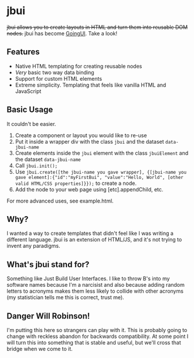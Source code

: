 <h1>jbui</h1>
<del>jbui allows you to create layouts in HTML and turn them into reusable DOM nodes.</del> jbui has become <a href = 'https://github.com/benergize/GoingUI'>GoingUI</a>. Take a look!

<h2>Features</h2>
<ul>
  <li>Native HTML templating for creating reusable nodes</li>
  <li><i>Very</i> basic two way data binding</li>
  <li>Support for custom HTML elements</li>
  <li>Extreme simplicity. Templating that feels like vanilla HTML and JavaScript</li>
</ul> 

<h2>Basic Usage</h2>
It couldn't be easier.
<ol>
  <li>Create a component or layout you would like to re-use</li>
  <li>Put it inside a wrapper div with the class <code>jbui</code> and the dataset <code>data-jbui-name</code></li>
  <li>Create elements inside the <code>jbui</code> element with the class <code>jbuiElement</code> and the dataset <code>data-jbui-name</code></li>
  <li>Call <code>jbui.init();</code></li>
  <li>Use <code>jbui.create([the jbui-name you gave wrapper], {[jbui-name you gave element]:{"id":"myFirstBui", "value":"Hello, World", [other valid HTML/CSS properties]}});</code> to create a node.</li>
  <li>Add the node to your web page using [etc].appendChild, etc.</li>
</ol>
For more advanced uses, see example.html.

<h2>Why?</h2>
I wanted a way to create templates that didn't feel like I was writing a different language. jbui is an extension of HTML/JS, and it's not trying to invent any paradigms.

<h2>What's jbui stand for?</h2>
Something like Just Build User Interfaces. I like to throw B's into my software names because I'm a narcisist and also because adding random letters to acronyms makes them less likely to collide with other acronyms (my statistician tells me this is correct, trust me).

<h2>Danger Will Robinson!</h2>
I'm putting this here so strangers can play with it. This is probably going to change with reckless abandon for backwards compatibility. At some point I will turn this into something that is stable and useful, but we'll cross that bridge when we come to it.
